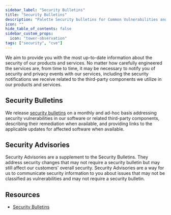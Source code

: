```yaml
---
sidebar_label: "Security Bulletins"
title: "Security Bulletins"
description: "Palette Security bulletins for Common Vulnerabilities and Exposures (CVEs)."
icon: ""
hide_table_of_contents: false
sidebar_custom_props:
  icon: "tower-observation"
tags: ["security", "cve"]
---
```


We aim to provide you with the most up-to-date information about the security of our products and services. No matter
how carefully engineered the services are, from time to time, it may be necessary to notify you of security and privacy
events with our services, including the security notifications we receive related to the third-party components we
utilize in our products and services.

## Security Bulletins

We release [security bulletins](./cve-reports.md) on a monthly and ad-hoc basis addressing security vulnerabilities in
our software or related third-party components, describing their remediation when available, and providing links to the
applicable updates for affected software when available.

## Security Advisories

Security Advisories are a supplement to the Security Bulletins. They address security changes that may not require a
security bulletin but may still affect our customers' overall security. Security Advisories are a way for us to
communicate security information to you about issues that may not be classified as vulnerabilities and may not require a
security bulletin.

## Resources

- [Security Bulletins](cve-reports.md)
